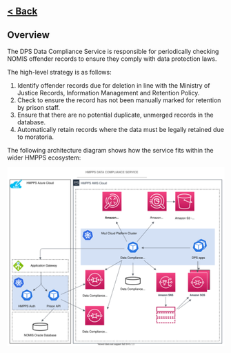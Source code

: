 [< Back](../README.md)
---
## Overview

The DPS Data Compliance Service is responsible for periodically
checking NOMIS offender records to ensure they comply with data
protection laws.

The high-level strategy is as follows:

1. Identify offender records due for deletion in line with
the Ministry of Justice Records, Information Management and
Retention Policy.
2. Check to ensure the record has not been manually marked
for retention by prison staff.
3. Ensure that there are no potential duplicate, unmerged
records in the database.
4. Automatically retain records where the data must be legally
retained due to moratoria.

The following architecture diagram shows how the service fits
within the wider HMPPS ecosystem:

![Architecture Diagram](./architecture.drawio.svg "Diagram of Database Tables")
